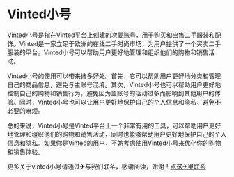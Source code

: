# Vinted小号

Vinted小号是指在Vinted平台上创建的次要账号，用于购买和出售二手服装和配饰。Vinted是一家立足于欧洲的在线二手时尚市场，为用户提供了一个买卖二手服装的平台。Vinted小号可以帮助用户更好地管理和组织他们的购物和销售活动。

Vinted小号的使用可以带来诸多好处。首先，它可以帮助用户更好地分类和管理自己的商品信息，避免与主账号混淆。其次，Vinted小号也可以帮助用户更好地控制自己的购物和销售行为，避免因为主账号的活动过多而影响到其他用户的体验。同时，Vinted小号也可以让用户更好地保护自己的个人信息和隐私，避免不必要的麻烦。

总的来说，Vinted小号是Vinted平台上一个非常有用的工具，可以帮助用户更好地管理和组织他们的购物和销售活动，同时也能够帮助用户更好地保护自己的个人信息和隐私。如果你是Vinted的用户，不妨考虑使用Vinted小号来优化你的购物和销售体验。

更多关于vinted小号请通过✈与我们联系，感谢阅读，谢谢！[点这✈里联系](https://1.k02.cc)